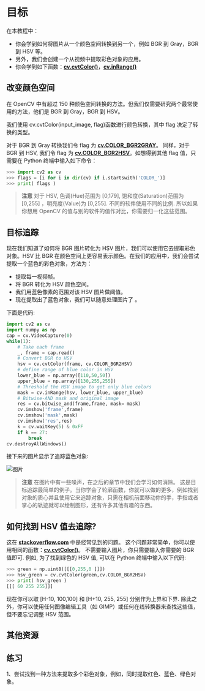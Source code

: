 # 目标

在本教程中：

* 你会学到如何将图片从一个颜色空间转换到另一个，例如 BGR 到 Gray，BGR 到 HSV 等。
* 另外，我们会创建一个从视频中提取彩色对象的应用。
* 你会学到如下函数：**[cv.cvtColor()](https://docs.opencv.org/4.0.0/d8/d01/group__imgproc__color__conversions.html#ga397ae87e1288a81d2363b61574eb8cab )**，**[cv.inRange()](https://docs.opencv.org/4.0.0/d2/de8/group__core__array.html#ga48af0ab51e36436c5d04340e036ce981 "Video writer class. ")**

## 改变颜色空间

在 OpenCV 中有超过 150 种颜色空间转换的方法。但我们仅需要研究两个最常使用的方法，他们是 BGR 到 Gray，BGR 到 HSV。

我们使用 cv.cvtColor(input_image, flag)函数进行颜色转换，其中 flag 决定了转换的类型。 

对于 BGR 到 Gray 转换我们令 flag 为 **[cv.COLOR_BGR2GRAY](https://docs.opencv.org/4.0.0/d8/d01/group__imgproc__color__conversions.html#gga4e0972be5de079fed4e3a10e24ef5ef0a353a4b8db9040165db4dacb5bcefb6ea)**。 同样，对于 BGR 到 HSV, 我们令 flag 为 **[cv.COLOR_BGR2HSV](https://docs.opencv.org/4.0.0/d8/d01/group__imgproc__color__conversions.html#gga4e0972be5de079fed4e3a10e24ef5ef0aa4a7f0ecf2e94150699e48c79139ee12)**。如想得到其他 flag 值，只需要在 Python 终端中输入如下命令：

```python
>>> import cv2 as cv
>>> flags = [i for i in dir(cv) if i.startswith('COLOR_')]
>>> print( flags )
```

> **注意**
> 对于 HSV,  色调(Hue)范围为 [0,179], 饱和度(Saturation)范围为 [0,255] ，明亮度(Value)为 [0,255]. 不同的软件使用不同的比例. 所以如果你想用 OpenCV 的值与别的软件的值作对比，你需要归一化这些范围。

## 目标追踪

现在我们知道了如何将 BGR 图片转化为 HSV 图片，我们可以使用它去提取彩色对象。HSV 比 BGR 在颜色空间上更容易表示颜色。在我们的应用中，我们会尝试提取一个蓝色的彩色对象，方法为：

* 提取每一视频帧。
* 将 BGR 转化为 HSV 颜色空间。
* 我们用蓝色像素的范围对该 HSV 图片做阈值。
* 现在提取出了蓝色对象，我们可以随意处理图片了
。

下面是代码:

```python
import cv2 as cv
import numpy as np
cap = cv.VideoCapture(0)
while(1):
    # Take each frame
    _, frame = cap.read()
    # Convert BGR to HSV
    hsv = cv.cvtColor(frame, cv.COLOR_BGR2HSV)
    # define range of blue color in HSV
    lower_blue = np.array([110,50,50])
    upper_blue = np.array([130,255,255])
    # Threshold the HSV image to get only blue colors
    mask = cv.inRange(hsv, lower_blue, upper_blue)
    # Bitwise-AND mask and original image
    res = cv.bitwise_and(frame,frame, mask= mask)
    cv.imshow('frame',frame)
    cv.imshow('mask',mask)
    cv.imshow('res',res)
    k = cv.waitKey(5) & 0xFF
    if k == 27:
        break
cv.destroyAllWindows()
```

接下来的图片显示了追踪蓝色对象:

![图片](./img/frame.jpg)

> **注意**
> 在图片中有一些噪声，在之后的章节中我们会学习如何消除。
> 这是目标追踪最简单的例子。当你学会了轮廓函数，你就可以做的更多，例如找到对象的质心并且使用它来追踪对象，只需在相机前面移动你的手，手指或者掌心的轨迹就可以绘制图形，还有许多其他有趣的东西。

## 如何找到 HSV 值去追踪?

这在 **[stackoverflow.com](http://www.stackoverflow.com/)** 中是经常见到的问题。 这个问题非常简单，你可以使用相同的函数：**[cv.cvtColor()](https://docs.opencv.org/4.0.0/d8/d01/group__imgproc__color__conversions.html#ga397ae87e1288a81d2363b61574eb8cab )**。 不需要输入图片，你只需要输入你需要的 BGR 值即可. 例如, 为了找到绿色的 HSV 值, 可以在 Python 终端中输入以下代码:

```python
>>> green = np.uint8([[[0,255,0 ]]])
>>> hsv_green = cv.cvtColor(green,cv.COLOR_BGR2HSV)
>>> print( hsv_green )
[[[ 60 255 255]]]
```

现在你可以取 [H-10, 100,100] 和 [H+10, 255, 255] 分别作为上界和下界. 除此之外，你可以使用任何图像编辑工具（如 GIMP）或任何在线转换器来查找这些值，但不要忘记调整 HSV 范围。

## 其他资源

## 练习

1、尝试找到一种方法来提取多个彩色对象，例如，同时提取红色、蓝色、绿色对象。
